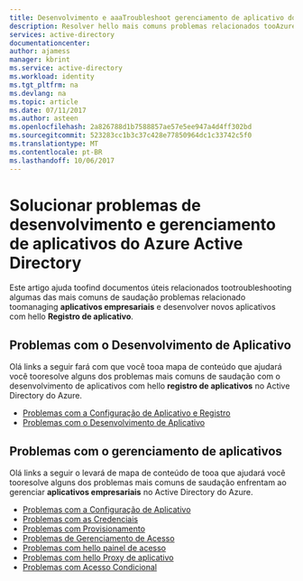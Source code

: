 ```yaml
---
title: Desenvolvimento e aaaTroubleshoot gerenciamento de aplicativo do Azure Active Directory
description: Resolver hello mais comuns problemas relacionados tooAzure gerenciamento de aplicativo do Active Directory e desenvolvimento
services: active-directory
documentationcenter: 
author: ajamess
manager: kbrint
ms.service: active-directory
ms.workload: identity
ms.tgt_pltfrm: na
ms.devlang: na
ms.topic: article
ms.date: 07/11/2017
ms.author: asteen
ms.openlocfilehash: 2a826788d1b7588857ae57e5ee947a4d4ff302bd
ms.sourcegitcommit: 523283cc1b3c37c428e77850964dc1c33742c5f0
ms.translationtype: MT
ms.contentlocale: pt-BR
ms.lasthandoff: 10/06/2017
---
```

# <a name="troubleshoot-azure-active-directory-application-management-and-development"></a>Solucionar problemas de desenvolvimento e gerenciamento de aplicativos do Azure Active Directory
Este artigo ajuda toofind documentos úteis relacionados tootroubleshooting algumas das mais comuns de saudação problemas relacionado toomanaging **aplicativos empresariais** e desenvolver novos aplicativos com hello  **Registro de aplicativo**.

## <a name="problems-with-application-development"></a>Problemas com o Desenvolvimento de Aplicativo
Olá links a seguir fará com que você tooa mapa de conteúdo que ajudará você tooresolve alguns dos problemas mais comuns de saudação com o desenvolvimento de aplicativos com hello **registro de aplicativos** no Active Directory do Azure.

* [Problemas com a Configuração de Aplicativo e Registro](active-directory-application-dev-config-content-map.md)
* [Problemas com o Desenvolvimento de Aplicativo](active-directory-application-dev-development-content-map.md)

## <a name="problems-with-application-management"></a>Problemas com o gerenciamento de aplicativos
Olá links a seguir o levará de mapa de conteúdo de tooa que ajudará você tooresolve alguns dos problemas mais comuns de saudação enfrentam ao gerenciar **aplicativos empresariais** no Active Directory do Azure.

* [Problemas com a Configuração de Aplicativo](active-directory-application-config-content-map.md)
* [Problemas com as Credenciais](active-directory-application-sign-in-content-map.md)
* [Problemas com Provisionamento](active-directory-application-provisioning-content-map.md)
* [Problemas de Gerenciamento de Acesso](active-directory-application-access-content-map.md)
* [Problemas com hello painel de acesso](active-directory-application-access-panel-content-map.md)
* [Problemas com hello Proxy de aplicativo](active-directory-application-proxy-content-map.md)
* [Problemas com Acesso Condicional](active-directory-application-conditional-access-content-map.md)
